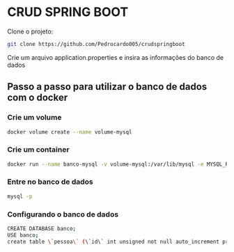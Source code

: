 # CRUD SPRING BOOT

Clone o projeto:
```bash
git clone https://github.com/Pedrocardo005/crudspringboot
```

Crie um arquivo application.properties e insira as informações do banco de dados

## Passo a passo para utilizar o banco de dados com o docker

### Crie um volume
```bash
docker volume create --name volume-mysql
```

### Crie um container
```bash
docker run --name banco-mysql -v volume-mysql:/var/lib/mysql -e MYSQL_ROOT_PASSWORD=password -d -p 3306:3306 mysql
```

### Entre no banco de dados
```bash
mysql -p
```

### Configurando o banco de dados
```bash
CREATE DATABASE banco;
USE banco;
create table \`pessoa\` (\`id\` int unsigned not null auto_increment primary key, \`nome\` VARCHAR(255) null, \`cpf\` varchar(255) null, \`sexo\` CHAR(1) null);
```